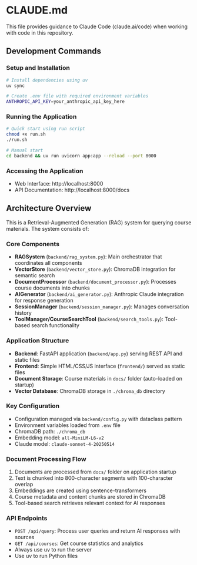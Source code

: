 # CLAUDE.md

This file provides guidance to Claude Code (claude.ai/code) when working with code in this repository.

## Development Commands

### Setup and Installation
```bash
# Install dependencies using uv
uv sync

# Create .env file with required environment variables
ANTHROPIC_API_KEY=your_anthropic_api_key_here
```

### Running the Application
```bash
# Quick start using run script
chmod +x run.sh
./run.sh

# Manual start 
cd backend && uv run uvicorn app:app --reload --port 8000
```

### Accessing the Application
- Web Interface: http://localhost:8000
- API Documentation: http://localhost:8000/docs

## Architecture Overview

This is a Retrieval-Augmented Generation (RAG) system for querying course materials. The system consists of:

### Core Components
- **RAGSystem** (`backend/rag_system.py`): Main orchestrator that coordinates all components
- **VectorStore** (`backend/vector_store.py`): ChromaDB integration for semantic search
- **DocumentProcessor** (`backend/document_processor.py`): Processes course documents into chunks
- **AIGenerator** (`backend/ai_generator.py`): Anthropic Claude integration for response generation
- **SessionManager** (`backend/session_manager.py`): Manages conversation history
- **ToolManager/CourseSearchTool** (`backend/search_tools.py`): Tool-based search functionality

### Application Structure
- **Backend**: FastAPI application (`backend/app.py`) serving REST API and static files
- **Frontend**: Simple HTML/CSS/JS interface (`frontend/`) served as static files
- **Document Storage**: Course materials in `docs/` folder (auto-loaded on startup)
- **Vector Database**: ChromaDB storage in `./chroma_db` directory

### Key Configuration
- Configuration managed via `backend/config.py` with dataclass pattern
- Environment variables loaded from `.env` file
- ChromaDB path: `./chroma_db`
- Embedding model: `all-MiniLM-L6-v2`
- Claude model: `claude-sonnet-4-20250514`

### Document Processing Flow
1. Documents are processed from `docs/` folder on application startup
2. Text is chunked into 800-character segments with 100-character overlap
3. Embeddings are created using sentence-transformers
4. Course metadata and content chunks are stored in ChromaDB
5. Tool-based search retrieves relevant context for AI responses

### API Endpoints
- `POST /api/query`: Process user queries and return AI responses with sources
- `GET /api/courses`: Get course statistics and analytics
- Always use uv to run the server
- Use uv to run Python files